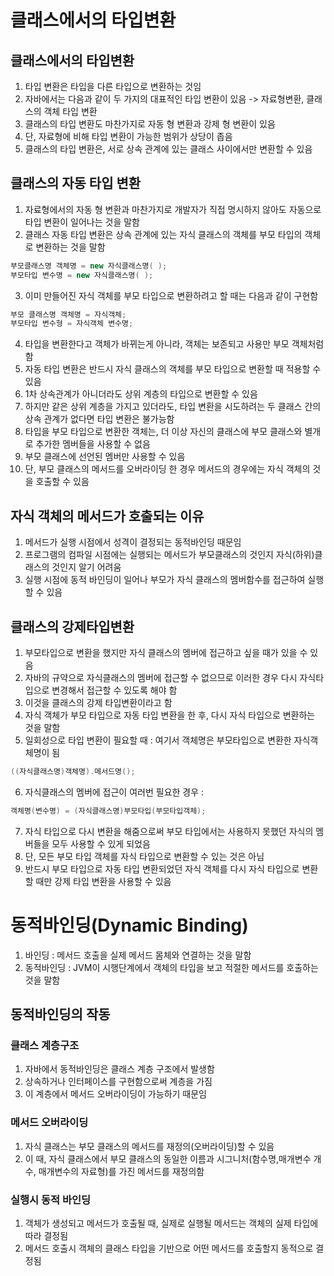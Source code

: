 # 클래스에서의 타입변환

## 클래스에서의 타입변환

1. 타입 변환은 타입을 다른 타입으로 변환하는 것임
2. 자바에서는 다음과 같이 두 가지의 대표적인 타입 변환이 있음 -> 자료형변환, 클래스의 객체 타입 변환
3. 클래스의 타입 변환도 마찬가지로 자동 형 변환과 강제 형 변환이 있음
4. 단, 자료형에 비해 타입 변환이 가능한 범위가 상당이 좁음
5. 클래스의 타입 변환은, 서로 상속 관계에 있는 클래스 사이에서만 변환할 수 있음

## 클래스의 자동 타입 변환

1. 자료형에서의 자동 형 변환과 마찬가지로 개발자가 직접 명시하지 않아도 자동으로 타입 변환이 일어나는 것을 말함
2. 클래스 자동 타입 변환은 상속 관계에 있는 자식 클래스의 객체를 부모 타입의 객체로 변환하는 것을 말함
```java
부모클래스명 객체명 = new 자식클래스명( );
부모타입 변수명 = new 자식클래스명( );
```
3. 이미 만들어진 자식 객체를 부모 타입으로 변환하려고 할 때는 다음과 같이 구현함
```java
부모 클래스명 객체명 = 자식객체;
부모타입 변수형 = 자식객체 변수명;
```
4. 타입을 변환한다고 객체가 바뀌는게 아니라, 객체는 보존되고 사용만 부모 객체처럼 함
5. 자동 타입 변환은 반드시 자식 클래스의 객체를 부모 타입으로 변환할 때 적용할 수 있음
6. 1차 상속관계가 아니더라도 상위 계층의 타입으로 변환할 수 있음
7. 하지만 같은 상위 계층을 가지고 있더라도, 타입 변환을 시도하려는 두 클래스 간의 상속 관계가 없다면 타입 변환은 불가능함
8. 타입을 부모 타입으로 변환한 객체는, 더 이상 자신의 클래스에 부모 클래스와 별개로 추가한 멤버들을 사용할 수 없음
9. 부모 클래스에 선언된 멤버만 사용할 수 있음
10. 단, 부모 클래스의 메서드를 오버라이딩 한 경우 메서드의 경우에는 자식 객체의 것을 호출할 수 있음

## 자식 객체의 메서드가 호출되는 이유

1. 메서드가 실행 시점에서 성격이 결정되는 동적바인딩 때문임
2. 프로그램의 컴파일 시점에는 실행되는 메서드가 부모클래스의 것인지 자식(하위)클래스의 것인지 알기 어려움
3. 실행 시점에 동적 바인딩이 일어나 부모가 자식 클래스의 멤버함수를 접근하여 실행할 수 있음

## 클래스의 강제타입변환

1. 부모타입으로 변환을 했지만 자식 클래스의 멤버에 접근하고 싶을 때가 있을 수 있음
2. 자바의 규약으로 자식클래스의 멤버에 접근할 수 없으므로 이러한 경우 다시 자식타입으로 변경해서 접근할 수 있도록 해야 함
3. 이것을 클래스의 강제 타입변환이라고 함
4. 자식 객체가 부모 타입으로 자동 타입 변환을 한 후, 다시 자식 타입으로 변환하는 것을 말함
5. 일회성으로 타입 변환이 필요할 때 : 여기서 객체명은 부모타입으로 변환한 자식객체명이 됨
```java
((자식클래스명)객체명).메서드명();
```
6. 자식클래스의 멤버에 접근이 여러번 필요한 경우 : 
```java
객체명(변수명) = (자식클래스명)부모타입(부모타입객체);
```
7. 자식 타입으로 다시 변환을 해줌으로써 부모 타입에서는 사용하지 못했던 자식의 멤버들을 모두 사용할 수 있게 되었음
8. 단, 모든 부모 타입 객체를 자식 타입으로 변환할 수 있는 것은 아님
9. 반드시 부모 타입으로 자동 타입 변환되었던 자식 객체를 다시 자식 타입으로 변환할 때만 강제 타입 변환을 사용할 수 있음

# 동적바인딩(Dynamic Binding)

1. 바인딩 : 메서드 호출을 실제 메서드 몸체와 연결하는 것을 말함
2. 동적바인딩 : JVM이 시행단계에서 객체의 타입을 보고 적절한 메서드를 호출하는 것을 말함

## 동적바인딩의 작동

### 클래스 계층구조

1. 자바에서 동적바인딩은 클래스 계층 구조에서 발생함
2. 상속하거나 인터페이스를 구현함으로써 계층을 가짐
3. 이 계층에서 메서드 오버라이딩이 가능하기 때문임

### 메서드 오버라이딩

1. 자식 클래스는 부모 클래스의 메서드를 재정의(오버라이딩)할 수 있음
2. 이 때, 자식 클래스에서 부모 클래스의 동일한 이름과 시그니처(함수명,매개변수 개수, 매개변수의 자료형)를 가진 메서드를 재정의함

### 실행시 동적 바인딩

1. 객체가 생성되고 메서드가 호출될 때, 실제로 실행될 메서드는 객체의 실제 타입에 따라 결정됨
2. 메서드 호출시 객체의 클래스 타입을 기반으로 어떤 메서드를 호출할지 동적으로 결정됨